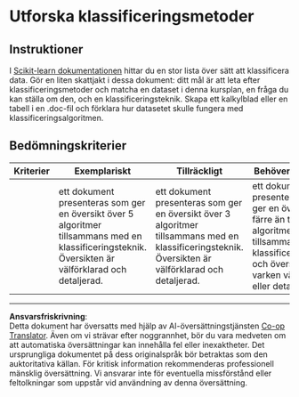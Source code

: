 <!--
CO_OP_TRANSLATOR_METADATA:
{
  "original_hash": "b2a01912beb24cfb0007f83594dba801",
  "translation_date": "2025-09-05T21:56:19+00:00",
  "source_file": "4-Classification/1-Introduction/assignment.md",
  "language_code": "sv"
}
-->
# Utforska klassificeringsmetoder

## Instruktioner

I [Scikit-learn dokumentationen](https://scikit-learn.org/stable/supervised_learning.html) hittar du en stor lista över sätt att klassificera data. Gör en liten skattjakt i dessa dokument: ditt mål är att leta efter klassificeringsmetoder och matcha en dataset i denna kursplan, en fråga du kan ställa om den, och en klassificeringsteknik. Skapa ett kalkylblad eller en tabell i en .doc-fil och förklara hur datasetet skulle fungera med klassificeringsalgoritmen.

## Bedömningskriterier

| Kriterier | Exemplariskt                                                                                                                       | Tillräckligt                                                                                                                        | Behöver förbättras                                                                                                                                             |
| --------- | ----------------------------------------------------------------------------------------------------------------------------------- | ----------------------------------------------------------------------------------------------------------------------------------- | ------------------------------------------------------------------------------------------------------------------------------------------------------------- |
|           | ett dokument presenteras som ger en översikt över 5 algoritmer tillsammans med en klassificeringsteknik. Översikten är välförklarad och detaljerad. | ett dokument presenteras som ger en översikt över 3 algoritmer tillsammans med en klassificeringsteknik. Översikten är välförklarad och detaljerad. | ett dokument presenteras som ger en översikt över färre än tre algoritmer tillsammans med en klassificeringsteknik och översikten är varken välförklarad eller detaljerad. |

---

**Ansvarsfriskrivning**:  
Detta dokument har översatts med hjälp av AI-översättningstjänsten [Co-op Translator](https://github.com/Azure/co-op-translator). Även om vi strävar efter noggrannhet, bör du vara medveten om att automatiska översättningar kan innehålla fel eller inexaktheter. Det ursprungliga dokumentet på dess originalspråk bör betraktas som den auktoritativa källan. För kritisk information rekommenderas professionell mänsklig översättning. Vi ansvarar inte för eventuella missförstånd eller feltolkningar som uppstår vid användning av denna översättning.